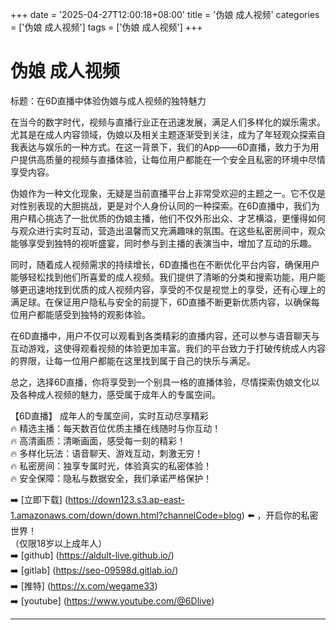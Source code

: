 +++
date = '2025-04-27T12:00:18+08:00'
title = '伪娘 成人视频'
categories = ['伪娘 成人视频']
tags = ['伪娘 成人视频']
+++

# 伪娘 成人视频

标题：在6D直播中体验伪娘与成人视频的独特魅力

在当今的数字时代，视频与直播行业正在迅速发展，满足人们多样化的娱乐需求。尤其是在成人内容领域，伪娘以及相关主题逐渐受到关注，成为了年轻观众探索自我表达与娱乐的一种方式。在这一背景下，我们的App——6D直播，致力于为用户提供高质量的视频与直播体验，让每位用户都能在一个安全且私密的环境中尽情享受内容。

伪娘作为一种文化现象，无疑是当前直播平台上非常受欢迎的主题之一。它不仅是对性别表现的大胆挑战，更是对个人身份认同的一种探索。在6D直播中，我们为用户精心挑选了一批优质的伪娘主播，他们不仅外形出众、才艺横溢，更懂得如何与观众进行实时互动，营造出温馨而又充满趣味的氛围。在这些私密房间中，观众能够享受到独特的视听盛宴，同时参与到主播的表演当中，增加了互动的乐趣。

同时，随着成人视频需求的持续增长，6D直播也在不断优化平台内容，确保用户能够轻松找到他们所喜爱的成人视频。我们提供了清晰的分类和搜索功能，用户能够更迅速地找到优质的成人视频内容，享受的不仅是视觉上的享受，还有心理上的满足球。在保证用户隐私与安全的前提下，6D直播不断更新优质内容，以确保每位用户都能感受到独特的观影体验。

在6D直播中，用户不仅可以观看到各类精彩的直播内容，还可以参与语音聊天与互动游戏，这使得观看视频的体验更加丰富。我们的平台致力于打破传统成人内容的界限，让每一位用户都能在这里找到属于自己的快乐与满足。

总之，选择6D直播，你将享受到一个别具一格的直播体验，尽情探索伪娘文化以及各种成人视频的魅力，感受属于成年人的专属空间。

【6D直播】
成年人的专属空间，实时互动尽享精彩  
🔥 精选主播：每天数百位优质主播在线随时与你互动！  
🔥 高清画质：清晰画面，感受每一刻的精彩！  
🔥 多样化玩法：语音聊天、游戏互动，刺激无穷！  
🔥 私密房间：独享专属时光，体验真实的私密体验！  
🔥 安全保障：隐私与数据安全，我们承诺严格保护！

➡️ [立即下载] (https://down123.s3.ap-east-1.amazonaws.com/down/down.html?channelCode=blog) ⬅️ ，开启你的私密世界！  
（仅限18岁以上成年人）  
➡️ [github] (https://aldult-live.github.io/)  
➡️ [gitlab] (https://seo-09598d.gitlab.io/)  
➡️ [推特] (https://x.com/wegame33)  
➡️ [youtube] (https://www.youtube.com/@6Dlive)  

---
